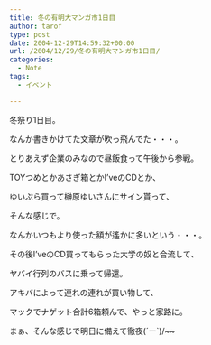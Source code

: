 ```yaml
---
title: 冬の有明大マンガ市1日目
author: tarof
type: post
date: 2004-12-29T14:59:32+00:00
url: /2004/12/29/冬の有明大マンガ市1日目/
categories:
  - Note
tags:
  - イベント

---
```

冬祭り1日目。

なんか書きかけてた文章が吹っ飛んでた・・・。
  
とりあえず企業のみなので昼飯食って午後から参戦。
  
TOYつめとかあさぎ箱とかI&#8217;veのCDとか、
  
ゆいぷら買って榊原ゆいさんにサイン貰って、
  
そんな感じで。
  
なんかいつもより使った額が遙かに多いという・・・。

その後I&#8217;veのCD買ってもらった大学の奴と合流して、
  
ヤバイ行列のバスに乗って帰還。

アキバによって連れの連れが買い物して、
  
マックでナゲット合計6箱頼んで、やっと家路に。

まぁ、そんな感じで明日に備えて徹夜(´ー\`)/~~